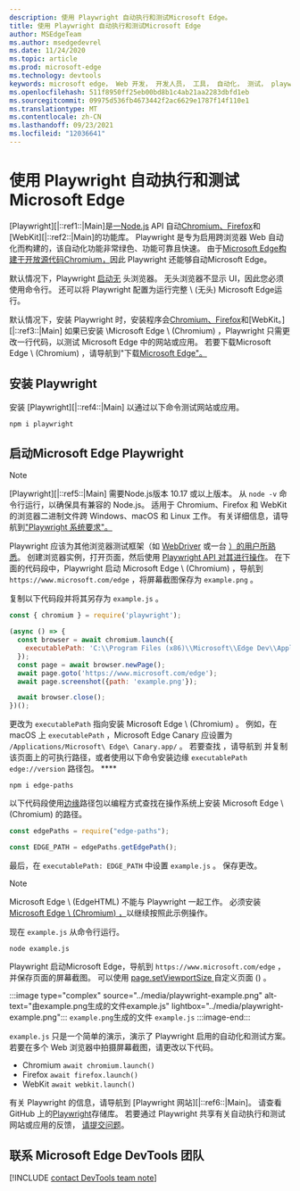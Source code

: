 ```yaml
---
description: 使用 Playwright 自动执行和测试Microsoft Edge。
title: 使用 Playwright 自动执行和测试Microsoft Edge
author: MSEdgeTeam
ms.author: msedgedevrel
ms.date: 11/24/2020
ms.topic: article
ms.prod: microsoft-edge
ms.technology: devtools
keywords: microsoft edge， Web 开发， 开发人员， 工具， 自动化， 测试， playwright， 节点， javascript， npm
ms.openlocfilehash: 511f8950ff25eb00bd8b1c4ab21aa2283dbfd1eb
ms.sourcegitcommit: 09975d536fb4673442f2ac6629e1787f14f110e1
ms.translationtype: MT
ms.contentlocale: zh-CN
ms.lasthandoff: 09/23/2021
ms.locfileid: "12036641"
---
```

# <a name="use-playwright-to-automate-and-test-in-microsoft-edge"></a>使用 Playwright 自动执行和测试Microsoft Edge

[Playwright][|::ref1::|Main]是[一Node.js][NodejsMain] API 自动[][ChromiumHome][Chromium、Firefox][FirefoxMain]和[WebKit][|::ref2::|Main]的功能库。  Playwright 是专为启用跨浏览器 Web 自动化而构建的，该自动化功能非常绿色、功能可靠且快速。  由于[Microsoft Edge构建于开放源代码Chromium，][MicrosoftBlogsWindowsExperience20181206]因此 Playwright 还能够自动Microsoft Edge。

默认情况下，Playwright [启动无][WikiHeadlessBrowser] 头浏览器。  无头浏览器不显示 UI，因此您必须使用命令行。  还可以将 Playwright 配置为运行完整 \ (无头\) Microsoft Edge运行。

默认情况下，安装 Playwright 时，安装程序会[Chromium、Firefox][FirefoxMain]和[WebKit。][|::ref3::|Main] [][ChromiumHome]  如果已安装 \Microsoft Edge \ (Chromium\) ，Playwright 只需更改一行代码，以测试 Microsoft Edge 中的网站或应用。  若要下载Microsoft Edge \ (Chromium\) ，请导航到"下载[Microsoft Edge"。][MicrosoftEdgeDownload]

## <a name="installing-playwright"></a>安装 Playwright

安装 [Playwright][|::ref4::|Main] 以通过以下命令测试网站或应用。

```shell
npm i playwright
```

## <a name="launch-microsoft-edge-with-playwright"></a>启动Microsoft Edge Playwright

> [!NOTE]
> [Playwright][|::ref5::|Main] 需要Node.js版本 10.17 或以上版本。 从 `node -v` 命令行运行，以确保具有兼容的 Node.js。  适用于 Chromium、Firefox 和 WebKit 的浏览器二进制文件跨 Windows、macOS 和 Linux 工作。 有关详细信息，请导航到["Playwright 系统要求"。][PlaywrightSystemRequirements]

Playwright 应该为其他浏览器测试框架（如 [WebDriver][WebDriverChromiumMain] 或一台 [）的用户所熟悉][PuppeteerMain]。  创建浏览器实例，打开页面，然后使用 [Playwright API 对其进行操作][PlaywrightAPIReference]。  在下面的代码段中，Playwright 启动 Microsoft Edge \ (Chromium\) ，导航到 `https://www.microsoft.com/edge` ，将屏幕截图保存为 `example.png` 。

复制以下代码段并将其另存为 `example.js` 。

```javascript
const { chromium } = require('playwright');

(async () => {
  const browser = await chromium.launch({
    executablePath: 'C:\\Program Files (x86)\\Microsoft\\Edge Dev\\Application\\msedge.exe'
  });
  const page = await browser.newPage();
  await page.goto('https://www.microsoft.com/edge');
  await page.screenshot({path: 'example.png'});

  await browser.close();
})();
```

更改为 `executablePath` 指向安装 Microsoft Edge \ (Chromium\) 。  例如，在 macOS 上 `executablePath` ，Microsoft Edge Canary 应设置为 `/Applications/Microsoft\ Edge\ Canary.app/` 。  若要查找 ，请导航到 并复制该页面上的可执行路径，或者使用以下命令安装边缘 `executablePath` `edge://version` 路径包。 **** [][npmEdgePaths]

```shell
npm i edge-paths
```

以下代码段使用[边缘][npmEdgePaths]路径包以编程方式查找在操作系统上安装 Microsoft Edge \ (Chromium\) 的路径。

```javascript
const edgePaths = require("edge-paths");

const EDGE_PATH = edgePaths.getEdgePath();
```

最后，在 `executablePath: EDGE_PATH` 中设置 `example.js` 。  保存更改。

> [!NOTE]
> Microsoft Edge \ (EdgeHTML\) 不能与 Playwright 一起工作。  必须安装[Microsoft Edge \ (Chromium\) ，][MicrosoftEdgeDownload]以继续按照此示例操作。

现在 `example.js` 从命令行运行。

```shell
node example.js
```

Playwright 启动Microsoft Edge，导航到 `https://www.microsoft.com/edge` ，并保存页面的屏幕截图。  可以使用 [page.setViewportSize ][PlaywrightAPIPageSetViewport]自定义页面 () 。

:::image type="complex" source="../media/playwright-example.png" alt-text="由example.png生成的文件example.js" lightbox="../media/playwright-example.png":::
    `example.png`生成的文件 `example.js`
:::image-end:::

`example.js` 只是一个简单的演示，演示了 Playwright 启用的自动化和测试方案。  若要在多个 Web 浏览器中拍摄屏幕截图，请更改以下代码。

*   Chromium  `await chromium.launch()`
*   Firefox  `await firefox.launch()`
*   WebKit  `await webkit.launch()`

有关 Playwright 的信息，请导航到 [Playwright 网站][|::ref6::|Main]。  请查看 GitHub 上的[Playwright][PlaywrightRepo]存储库。  若要通过 Playwright 共享有关自动执行和测试网站或应用的反馈， [请提交问题][PlaywrightRepoNewIssue]。

## <a name="getting-in-touch-with-the-microsoft-edge-devtools-team"></a>联系 Microsoft Edge DevTools 团队

[!INCLUDE [contact DevTools team note](../devtools-guide-chromium/includes/contact-devtools-team-note.md)]

<!-- links -->

[WebdriverChromiumMain]: ../webdriver-chromium/index.md "WebDriver (Chromium) |Microsoft Docs"
[PuppeteerMain]: ../puppeteer/index.md "百年|Microsoft Docs"

[MicrosoftBlogsWindowsExperience20181206]: https://blogs.windows.com/windowsexperience/2018/12/06/microsoft-edge-making-the-web-better-through-more-open-source-collaboration "Microsoft Edge：通过更多开放源代码协作网站改善|Microsoft 体验博客"

[MicrosoftEdgeDownload]: https://microsoft.com/edge "下载Microsoft Edge"

[ChromiumHome]: https://www.chromium.org/Home "Chromium |项目Chromium"

[FirefoxMain]: https://www.mozilla.org/firefox "Mozilla Firefox"

[NodejsMain]: https://nodejs.org "Node.js"

[npmEdgePaths]: https://www.npmjs.com/package/edge-paths "边缘路径|npm"

[PlaywrightMain]: https://playwright.dev "Playwright"
[PlaywrightAPIReference]: https://playwright.dev#?path=docs/api.md "Playwright API 参考"
[PlaywrightAPIPageSetViewport]: https://playwright.dev#?path=docs%2Fapi.md&q=pagesetviewportsizeviewportsize "page.setViewportSize (viewportSize) |Playwright API 参考"
[PlaywrightSystemRequirements]: https://playwright.dev#?path=docs/intro.md&q=system-requirements "Playwright 系统要求"

[PlaywrightRepo]: https://github.com/microsoft/playwright "Playwright |GitHub"
[PlaywrightRepoNewIssue]: https://github.com/microsoft/playwright/issues/new/choose "Playwright 存储库管理中的新|GitHub"

[WebKitMain]: https://webkit.org "WebKit"

[WikiHeadlessBrowser]: https://en.wikipedia.org/wiki/Headless_browser "无头浏览器|Wikipedia"
